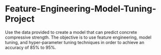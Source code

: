 # Feature-Engineering-Model-Tuning-Project
Use the data provided to create a model that can predict concrete compressive strength. The objective is to use feature engineering, model tuning, and hyper-parameter tuning techniques in order to achieve an accuracy of 85% to 95%.
